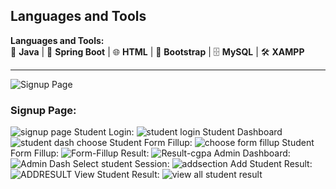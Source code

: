 ## Languages and Tools

**Languages and Tools:**  
🚀 **Java**  | 🌱 **Spring Boot** | 🌐 **HTML** | 🎨 **Bootstrap** | 🗄️ **MySQL** | 🛠️ **XAMPP**

---


![Signup Page](link-to-your-image.png)

### Signup Page:
![signup page](https://github.com/user-attachments/assets/ad830869-2e4b-4089-9171-5ceb774bf2a9)
Student Login:
![student login](https://github.com/user-attachments/assets/33c9f600-1db1-445b-801f-259828fad26c)
Student Dashboard
![student dash](https://github.com/user-attachments/assets/a3dc108f-9bfe-4471-b2e8-fa2735981cd4)
choose Student Form Fillup:
![choose form fillup](https://github.com/user-attachments/assets/8c961737-9ee1-4866-9a56-adc650402b7b)
 Student Form Fillup:
![Form-Fillup](https://github.com/user-attachments/assets/68d59e53-26c7-432f-bc57-d1b653244ee4)
Result:
![Result-cgpa](https://github.com/user-attachments/assets/ef4b6793-9c1d-4628-a50f-dda1874c0466)
Admin Dashboard:
![Admin Dash](https://github.com/user-attachments/assets/63d87177-d2d8-45e1-8aa0-a3fc703693fd)
Select student Session:
![addsection](https://github.com/user-attachments/assets/ccc38222-78b9-41b9-a67e-cffa5e19eef4)
Add Student Result:
![ADDRESULT](https://github.com/user-attachments/assets/34ec0d04-12fb-4e11-92ff-db593f930033)
View Student Result:
![view all student result](https://github.com/user-attachments/assets/f95e5fae-d76f-41da-843d-d15429e08c7b)



